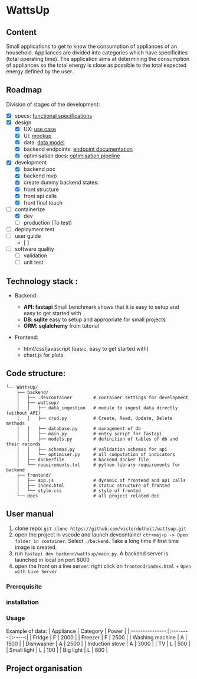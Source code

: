# WattsUp

## Content
Small applications to get to know the consumption of appliances of an household.
Appliances are divided into categories which have specificities (total operating time). The application aims at determining the consumption of appliances so the total energy is close as possible to the total expected energy defined by the user.

## Roadmap

Division of stages of the development:

- [x] specs: [functional specifications](./docs/specifications.md)
- [x] design
  - [x] UX: [use case](./docs/xp-use-case.png)
  - [x] UI: [mockup](./docs/frontend-mockup.png)
  - [x] data: [data model](./docs/datamodel.png)
  - [x] backend endpoints: [endpoint documentation](./docs/api-endpoints.md)
  - [x] optimisation docs: [optimisation pipeline](./docs/optimisation.md) 

- [x] development
  - [x] backend poc
  - [x] backend mvp
  - [x] create dummy backend states:
  - [x] front structure
  - [x] front api calls
  - [x] front final touch

- [ ] containerize
  - [x] dev
  - [ ] production (To test)
- [ ] deployment test
- [ ] user guide
  - [ ] 
- [ ] software quality
  - [ ] validation 
  - [ ] unit test

## Technology stack :

- Backend:
  - **API: fastapi** Small benchmark shows that it is easy to setup and easy to get started with
  - **DB: sqlite** easy to setup and appropriate for small projects
  - **ORM: sqlalchemy** from tutorial

- Frontend:
  - html/css/javascript (basic, easy to get started with)
  - chart.js for plots

## Code structure:
```
└── WattsUp/
    ├── backend/
    │   ├── .devcontainer        # container settings for development
    │   ├── wattsup/
    │   │   ├── data_ingestion   # module to ingest data directly (without API)
    │   │   ├── crud.py          # Create, Read, Update, Delete methods
    │   │   ├── database.py      # management of db
    │   │   ├── main.py          # entry script for fastapi
    │   │   ├── models.py        # definition of tables of db and their records
    │   │   ├── schemas.py       # validation schemas for api
    │   │   └── optimiser.py     # all computation of indicators
    │   ├── dockerfile           # backend docker file
    │   └── requirements.txt     # python library requirements for backend
    ├── frontend/
    │   ├── app.js               # dynamic of frontend and api calls
    │   ├── index.html           # statuc structure of fronted 
    │   └── style.css            # style of fronted
    └── docs                     # all project related doc
```

## User manual

1. clone repo: `git clone https://github.com/victorduthoit/wattsup.git`
2. open the project in vscode and launch devcontainer `ctr+maj+p -> Open folder in container`. Select `./backend`. Take a long time if first time image is created.
3. run `fastapi dev backend/wattsup/main.py`. A backend server is launched in local on port 8000
4. open the front on a live server: right click on `frontend/index.html` + `Open with Live Server`

### Prerequisite

### installation

### Usage

Example of data:
| Appliance       | Category | Power |
|:---------------:|:--------:|:-----:|
| Fridge          | F        | 2000  |
| Freezer         | F        | 2500  |
| Washing machine | A        | 1500  |
| Dishwasher      | A        | 2500  |
| Induction stove | A        | 3000  |
| TV              | L        |  500  |
| Small light     | L        |  100  |
| Big light       | L        |  800  |

## Project organisation

